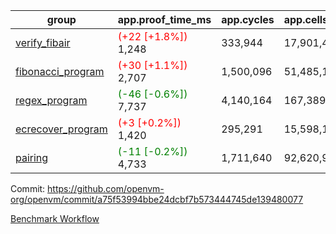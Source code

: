 | group | app.proof_time_ms | app.cycles | app.cells_used | leaf.proof_time_ms | leaf.cycles | leaf.cells_used |
| -- | -- | -- | -- | -- | -- | -- |
| [verify_fibair](https://github.com/openvm-org/openvm/blob/benchmark-results/benchmarks-pr/1486/verify_fibair-a75f53994bbe24dcbf7b573444745de139480077.md) |<span style='color: red'>(+22 [+1.8%])</span> 1,248 |  333,944 |  17,901,400 |- | - | - |
| [fibonacci_program](https://github.com/openvm-org/openvm/blob/benchmark-results/benchmarks-pr/1486/fibonacci-a75f53994bbe24dcbf7b573444745de139480077.md) |<span style='color: red'>(+30 [+1.1%])</span> 2,707 |  1,500,096 |  51,485,167 |- | - | - |
| [regex_program](https://github.com/openvm-org/openvm/blob/benchmark-results/benchmarks-pr/1486/regex-a75f53994bbe24dcbf7b573444745de139480077.md) |<span style='color: green'>(-46 [-0.6%])</span> 7,737 |  4,140,164 |  167,389,450 |- | - | - |
| [ecrecover_program](https://github.com/openvm-org/openvm/blob/benchmark-results/benchmarks-pr/1486/ecrecover-a75f53994bbe24dcbf7b573444745de139480077.md) |<span style='color: red'>(+3 [+0.2%])</span> 1,420 |  295,291 |  15,598,160 |- | - | - |
| [pairing](https://github.com/openvm-org/openvm/blob/benchmark-results/benchmarks-pr/1486/pairing-a75f53994bbe24dcbf7b573444745de139480077.md) |<span style='color: green'>(-11 [-0.2%])</span> 4,733 |  1,711,640 |  92,620,923 |- | - | - |


Commit: https://github.com/openvm-org/openvm/commit/a75f53994bbe24dcbf7b573444745de139480077

[Benchmark Workflow](https://github.com/openvm-org/openvm/actions/runs/13957137619)
